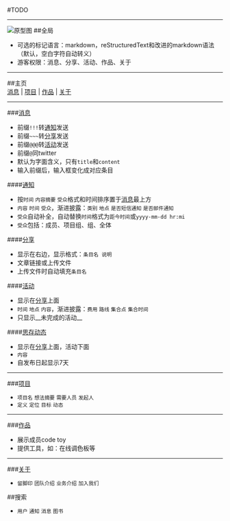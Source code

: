#TODO
- - - 
![原型图](http://it-eproducts.com/images/sicunindex.png)
##全局  
 * 可选的标记语言：markdown，reStructuredText和改进的markdown语法（默认，空白字符自动转义）
 * 游客权限：消息、分享、活动、作品、关于
  
- - - 
##主页  
[消息][message] | [项目][project] | [作品][works] | [关于][about]

- - -
###[消息][message]  
 * 前缀`!!!`转[通知][notice]发送
 * 前缀`~~~`转[分享][share]发送
 * 前缀`@@@`转[活动][activity]发送
 * 前缀`@`同twitter
 * 默认为字面含义，只有`title`和`content`  
 * 输入前缀后，输入框变化成对应条目

####[通知][notice]  
 * [](显示位置)按`时间` `内容摘要` `受众`格式和时间排序置于[消息][message]最上方
 * [](功能摘要)`内容` `时间` `受众`，渐进披露：`类别` `地点` `是否短信通知` `是否邮件通知`
 * `受众`自动补全，自动替换`时间`格式为`距今时间`或`yyyy-mm-dd hr:mi`
 * `受众`包括：成员、项目组、组、全体

####[分享][share]  
 * 显示在右边，显示格式：`条目名 说明`
 * 文章链接或上传文件
 * 上传文件时自动填充`条目名`

####[活动][activity]  
 * 显示在[分享][share]上面
 * `时间` `地点` `内容`，渐进披露：`费用` `路线` `集合点` `集合时间`
 * 只显示__未完成的活动__

####[思存动态][doing]  
 * 显示在[分享][share]上面，活动下面
 * `内容`
 * 自发布日起显示7天

- - - 
###[项目][project]  
 * [](显示格式)`项目名` `想法摘要` `需要人员` `发起人`
 * [](详细功能)`定义` `定位` `目标` `动态`

- - -  
###[作品][works]
 * 展示成员code toy
 * 提供工具，如：在线调色板等

- - - 
###[关于][about]
 * `留脚印` `团队介绍` `业务介绍` `加入我们`
 
##搜索
 * `用户` `通知` `消息` `图书`

[index]: http://www.sicun.org 
[login]: http://www.sicun.org/login 
[joinus]: http://www.sicun.org/joinus "邮箱、姓名、专业、年级、技能或经历"
[message]: http://www.sicun.org/message  
[notice]: http://www.sicun.org/notice "通知或公告"
[share]: http://www.sicun.org/share 
[activity]: http://www.sicun.org/activity 
[doing]: http://www.sicun.org/doing "思存动态" 
[project]: http://www.sicun.org/project "项目"
[works]: http://www.sicun.org/works "作品"
[about]: http://www.sicun.org/about

